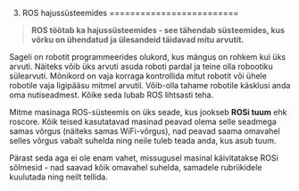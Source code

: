 



 3. ROS hajussüsteemides
=========================











> 
> 
> **ROS töötab ka hajussüsteemides - see tähendab süsteemides, kus võrku on ühendatud ja ülesandeid täidavad mitu arvutit.**
> 
> 
> 
> 



 Sageli on robotit programmeerides olukord, kus mängus on rohkem kui üks arvuti. Näiteks võib üks arvuti asuda roboti pardal ja teine olla robootiku sülearvuti. Mõnikord on vaja korraga kontrollida mitut robotit või ühele robotile vaja ligipääsu mitmel arvutil. Võib-olla tahame robotile käsklusi anda oma nutiseadmest. Kõike seda lubab ROS lihtsasti teha.




 Mitme masinaga ROS-süsteemis on üks seade, kus jookseb **ROSi tuum** ehk roscore. Kõik teised kasutatavad masinad peavad olema selle seadmega samas võrgus (näiteks samas WiFi-võrgus), nad peavad saama omavahel selles võrgus vabalt suhelda ning neile tuleb teada anda, kus asub tuum.




 Pärast seda aga ei ole enam vahet, missugusel masinal käivitatakse ROSi sõlmesid - nad saavad kõik omavahel suhelda, samadele rubriikidele kuulutada ning neilt tellida.








 







